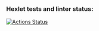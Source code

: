 ### Hexlet tests and linter status:
[![Actions Status](https://github.com/Rata0/java-project-72/actions/workflows/hexlet-check.yml/badge.svg)](https://github.com/Rata0/java-project-72/actions)